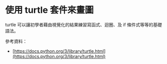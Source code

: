 # 使用 turtle 套件來畫圖

turtle 可以讓初學者藉由視覺化的結果練習寫函式、迴圈、及 if 條件式等等的基礎語法。

參考資料：

* [https://docs.python.org/3/library/turtle.html](https://docs.python.org/3/library/turtle.html)
